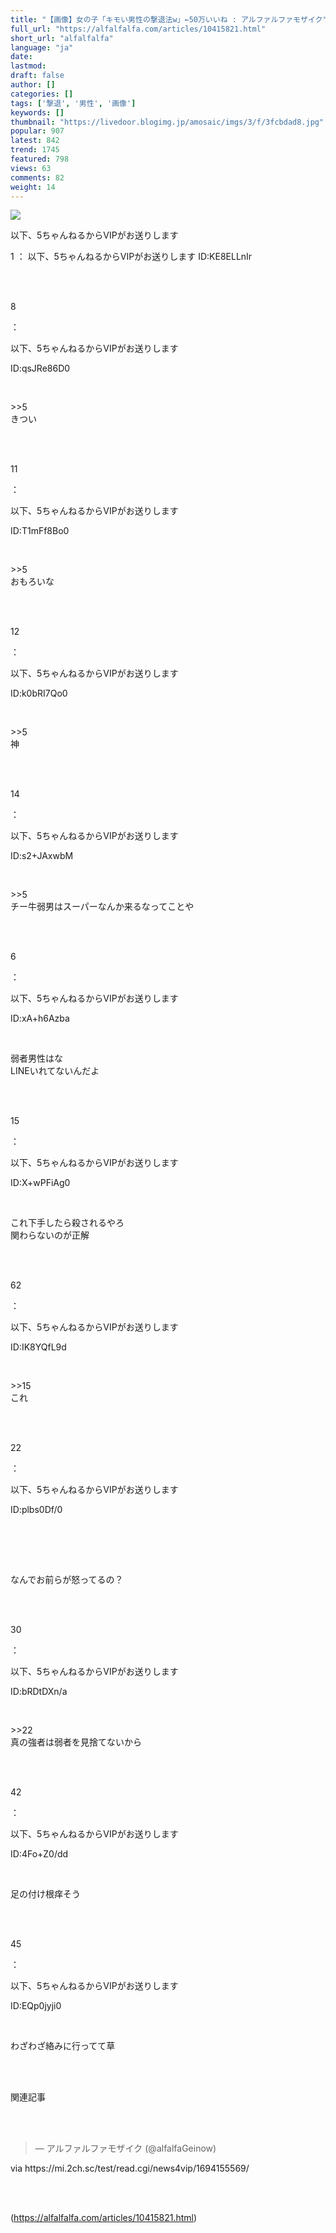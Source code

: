 ```yaml
---
title: "【画像】女の子「キモい男性の撃退法w」←50万いいね : アルファルファモザイク"
full_url: "https://alfalfalfa.com/articles/10415821.html"
short_url: "alfalfalfa"
language: "ja"
date: 
lastmod: 
draft: false
author: []
categories: []
tags: ['撃退', '男性', '画像']
keywords: []
thumbnail: "https://livedoor.blogimg.jp/amosaic/imgs/3/f/3fcbdad8.jpg"
popular: 907
latest: 842
trend: 1745
featured: 798
views: 63
comments: 82
weight: 14
---
```


![](https://livedoor.blogimg.jp/amosaic/imgs/3/f/3fcbdad8.jpg)

<div><p>以下、5ちゃんねるからVIPがお送りします</p><p>1 ： 以下、5ちゃんねるからVIPがお送りします ID:KE8ELLnIr</p><br> <br> <p class='res_info'><p class='res_num'>8</p>：<p class='res_name'>以下、5ちゃんねるからVIPがお送りします</p><p class='res_matome'><p class='res_id'>ID:qsJRe86D0</p></p></p><br> <p class='res_body_r2'>>>5<br> きつい</p><br> <br> <p class='res_info'><p class='res_num'>11</p>：<p class='res_name'>以下、5ちゃんねるからVIPがお送りします</p><p class='res_matome'><p class='res_id'>ID:T1mFf8Bo0</p></p></p><br> <p class='res_body_r2'>>>5<br> おもろいな</p><br> <br> <p class='res_info'><p class='res_num'>12</p>：<p class='res_name'>以下、5ちゃんねるからVIPがお送りします</p><p class='res_matome'><p class='res_id'>ID:k0bRI7Qo0</p></p></p><br> <p class='res_body_r2'>>>5<br> 神</p><br> <br> <p class='res_info'><p class='res_num'>14</p>：<p class='res_name'>以下、5ちゃんねるからVIPがお送りします</p><p class='res_matome'><p class='res_id'>ID:s2+JAxwbM</p></p></p><br> <p class='res_body_r2'>>>5<br> チー牛弱男はスーパーなんか来るなってことや</p><br> <br> <p class='res_info'><p class='res_num'>6</p>：<p class='res_name'>以下、5ちゃんねるからVIPがお送りします</p><p class='res_matome'><p class='res_id'>ID:xA+h6Azba</p></p></p><br> <p class='res_body'>弱者男性はな<br> LINEいれてないんだよ</p><br> <br> <p class='res_info'><p class='res_num'>15</p>：<p class='res_name'>以下、5ちゃんねるからVIPがお送りします</p><p class='res_matome'><p class='res_id'>ID:X+wPFiAg0</p></p></p><br> <p class='res_body_r1'>これ下手したら殺されるやろ<br> 関わらないのが正解</p><br> <br> <p class='res_info'><p class='res_num'>62</p>：<p class='res_name'>以下、5ちゃんねるからVIPがお送りします</p><p class='res_matome'><p class='res_id'>ID:IK8YQfL9d</p></p></p><br> <p class='res_body_r2'>>>15<br> これ</p><br> <br> <p class='res_info'><p class='res_num'>22</p>：<p class='res_name'>以下、5ちゃんねるからVIPがお送りします</p><p class='res_matome'><p class='res_id'>ID:plbs0Df/0</p></p></p><br> <br> <p class='in_ads'></p><br> <p>なんでお前らが怒ってるの？</p><br> <br> <p class='res_info'><p class='res_num'>30</p>：<p class='res_name'>以下、5ちゃんねるからVIPがお送りします</p><p class='res_matome'><p class='res_id'>ID:bRDtDXn/a</p></p></p><br> <p class='res_body_r2'>>>22<br> 真の強者は弱者を見捨てないから</p><br> <br> <p class='res_info'><p class='res_num'>42</p>：<p class='res_name'>以下、5ちゃんねるからVIPがお送りします</p><p class='res_matome'><p class='res_id'>ID:4Fo+Z0/dd</p></p></p><br> <p class='res_body'>足の付け根痒そう</p><br> <br> <p class='res_info'><p class='res_num'>45</p>：<p class='res_name'>以下、5ちゃんねるからVIPがお送りします</p><p class='res_matome'><p class='res_id'>ID:EQp0jyji0</p></p></p><br> <p class='res_body'>わざわざ絡みに行ってて草</p><br> <br> <p id='related-title'>関連記事</p><br> <br> <p class='in_ads'></p><blockquote class='twitter-tweet'><p lang='und' dir='ltr'></p> — アルファルファモザイク (@alfalfaGeinow) <a href='https://twitter.com/alfalfaGeinow/status/1700255696200278383/'></a></blockquote><p class='via'>via https://mi.2ch.sc/test/read.cgi/news4vip/1694155569/</p><br> <br> </div>

(https://alfalfalfa.com/articles/10415821.html)
